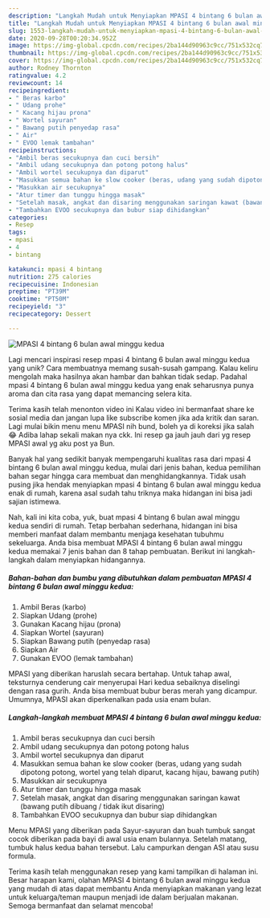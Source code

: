```yaml
---
description: "Langkah Mudah untuk Menyiapkan MPASI 4 bintang 6 bulan awal minggu kedua Anti Gagal"
title: "Langkah Mudah untuk Menyiapkan MPASI 4 bintang 6 bulan awal minggu kedua Anti Gagal"
slug: 1553-langkah-mudah-untuk-menyiapkan-mpasi-4-bintang-6-bulan-awal-minggu-kedua-anti-gagal
date: 2020-09-28T00:20:34.952Z
image: https://img-global.cpcdn.com/recipes/2ba144d90963c9cc/751x532cq70/mpasi-4-bintang-6-bulan-awal-minggu-kedua-foto-resep-utama.jpg
thumbnail: https://img-global.cpcdn.com/recipes/2ba144d90963c9cc/751x532cq70/mpasi-4-bintang-6-bulan-awal-minggu-kedua-foto-resep-utama.jpg
cover: https://img-global.cpcdn.com/recipes/2ba144d90963c9cc/751x532cq70/mpasi-4-bintang-6-bulan-awal-minggu-kedua-foto-resep-utama.jpg
author: Rodney Thornton
ratingvalue: 4.2
reviewcount: 14
recipeingredient:
- " Beras karbo"
- " Udang prohe"
- " Kacang hijau prona"
- " Wortel sayuran"
- " Bawang putih penyedap rasa"
- " Air"
- " EVOO lemak tambahan"
recipeinstructions:
- "Ambil beras secukupnya dan cuci bersih"
- "Ambil udang secukupnya dan potong potong halus"
- "Ambil wortel secukupnya dan diparut"
- "Masukkan semua bahan ke slow cooker (beras, udang yang sudah dipotong potong, wortel yang telah diparut, kacang hijau, bawang putih)"
- "Masukkan air secukupnya"
- "Atur timer dan tunggu hingga masak"
- "Setelah masak, angkat dan disaring menggunakan saringan kawat (bawang putih dibuang / tidak ikut disaring)"
- "Tambahkan EVOO secukupnya dan bubur siap dihidangkan"
categories:
- Resep
tags:
- mpasi
- 4
- bintang

katakunci: mpasi 4 bintang 
nutrition: 275 calories
recipecuisine: Indonesian
preptime: "PT39M"
cooktime: "PT50M"
recipeyield: "3"
recipecategory: Dessert

---
```



![MPASI 4 bintang 6 bulan awal minggu kedua](https://img-global.cpcdn.com/recipes/2ba144d90963c9cc/751x532cq70/mpasi-4-bintang-6-bulan-awal-minggu-kedua-foto-resep-utama.jpg)

Lagi mencari inspirasi resep mpasi 4 bintang 6 bulan awal minggu kedua yang unik? Cara membuatnya memang susah-susah gampang. Kalau keliru mengolah maka hasilnya akan hambar dan bahkan tidak sedap. Padahal mpasi 4 bintang 6 bulan awal minggu kedua yang enak seharusnya punya aroma dan cita rasa yang dapat memancing selera kita.

Terima kasih telah menonton video ini Kalau video ini bermanfaat share ke sosial media dan jangan lupa like subscribe komen jika ada kritik dan saran. Lagi mulai bikin menu menu MPASI nih bund, boleh ya di koreksi jika salah😂 Adiba lahap sekali makan nya ckk. Ini resep ga jauh jauh dari yg resep MPASI awal yg aku post ya Bun.

Banyak hal yang sedikit banyak mempengaruhi kualitas rasa dari mpasi 4 bintang 6 bulan awal minggu kedua, mulai dari jenis bahan, kedua pemilihan bahan segar hingga cara membuat dan menghidangkannya. Tidak usah pusing jika hendak menyiapkan mpasi 4 bintang 6 bulan awal minggu kedua enak di rumah, karena asal sudah tahu triknya maka hidangan ini bisa jadi sajian istimewa.


Nah, kali ini kita coba, yuk, buat mpasi 4 bintang 6 bulan awal minggu kedua sendiri di rumah. Tetap berbahan sederhana, hidangan ini bisa memberi manfaat dalam membantu menjaga kesehatan tubuhmu sekeluarga. Anda bisa membuat MPASI 4 bintang 6 bulan awal minggu kedua memakai 7 jenis bahan dan 8 tahap pembuatan. Berikut ini langkah-langkah dalam menyiapkan hidangannya.

<!--inarticleads1-->

##### Bahan-bahan dan bumbu yang dibutuhkan dalam pembuatan MPASI 4 bintang 6 bulan awal minggu kedua:

1. Ambil  Beras (karbo)
1. Siapkan  Udang (prohe)
1. Gunakan  Kacang hijau (prona)
1. Siapkan  Wortel (sayuran)
1. Siapkan  Bawang putih (penyedap rasa)
1. Siapkan  Air
1. Gunakan  EVOO (lemak tambahan)


MPASI yang diberikan haruslah secara bertahap. Untuk tahap awal, teksturnya cenderung cair menyerupai Hari kedua sebaiknya diselingi dengan rasa gurih. Anda bisa membuat bubur beras merah yang dicampur. Umumnya, MPASI akan diperkenalkan pada usia enam bulan. 

<!--inarticleads2-->

##### Langkah-langkah membuat MPASI 4 bintang 6 bulan awal minggu kedua:

1. Ambil beras secukupnya dan cuci bersih
1. Ambil udang secukupnya dan potong potong halus
1. Ambil wortel secukupnya dan diparut
1. Masukkan semua bahan ke slow cooker (beras, udang yang sudah dipotong potong, wortel yang telah diparut, kacang hijau, bawang putih)
1. Masukkan air secukupnya
1. Atur timer dan tunggu hingga masak
1. Setelah masak, angkat dan disaring menggunakan saringan kawat (bawang putih dibuang / tidak ikut disaring)
1. Tambahkan EVOO secukupnya dan bubur siap dihidangkan


Menu MPASI yang diberikan pada Sayur-sayuran dan buah tumbuk sangat cocok diberikan pada bayi di awal usia enam bulannya. Setelah matang, tumbuk halus kedua bahan tersebut. Lalu campurkan dengan ASI atau susu formula. 

Terima kasih telah menggunakan resep yang kami tampilkan di halaman ini. Besar harapan kami, olahan MPASI 4 bintang 6 bulan awal minggu kedua yang mudah di atas dapat membantu Anda menyiapkan makanan yang lezat untuk keluarga/teman maupun menjadi ide dalam berjualan makanan. Semoga bermanfaat dan selamat mencoba!
